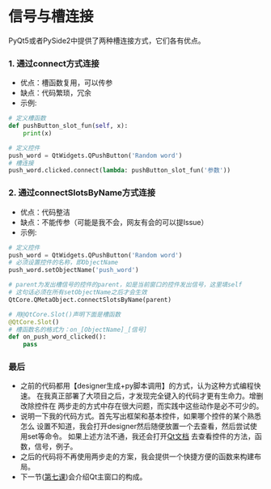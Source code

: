 # 信号与槽连接

PyQt5或者PySide2中提供了两种槽连接方式，它们各有优点。  

### 1. 通过connect方式连接  

* 优点：槽函数复用，可以传参    
* 缺点：代码繁琐，冗余   
* 示例:  

```python
# 定义槽函数
def pushButton_slot_fun(self, x):
    print(x)

# 定义控件
push_word = QtWidgets.QPushButton('Random word')
# 槽连接
push_word.clicked.connect(lambda: pushButton_slot_fun('参数'))  
```
 
### 2. 通过connectSlotsByName方式连接  
  
* 优点：代码整洁    
* 缺点：不能传参（可能是我不会，网友有会的可以提Issue）   
* 示例: 

```python
# 定义控件
push_word = QtWidgets.QPushButton('Random word')
# 必须设置控件的名称，即ObjectName
push_word.setObjectName('push_word')

# parent为发出槽信号的控件的parent，如是当前窗口的控件发出信号，这里填self
# 这句话必须在所有setObjectName之后才会生效
QtCore.QMetaObject.connectSlotsByName(parent)

# 用@QtCore.Slot()声明下面是槽函数
@QtCore.Slot()
# 槽函数名的格式为：on_[ObjectName]_[信号]
def on_push_word_clicked():
    pass
```  

### 最后  
* 之前的代码都用【designer生成+py脚本调用】的方式，认为这种方式编程快速。
在我真正部署了大项目之后，才发现完全键入的代码才更有生命力。增删改除控件在
两步走的方式中存在很大问题，而实践中这些动作是必不可少的。
* 说明一下我的代码方式。首先写出框架和基本控件，如果哪个控件的某个熟悉怎么
设置不知道，我会打开designer然后随便放置一个去查看，然后尝试使用set等命令。
如果上述方法不通，我还会打开[Qt文档](https://doc.qt.io/qtforpython/modules.html)
去查看控件的方法，函数，信号，例子。
* 之后的代码将不再使用两步走的方案，我会提供一个快捷方便的函数来构建布局。
* 下一节([第七课](../Lesson_7.主窗口的构成/readme.md))会介绍Qt主窗口的构成。